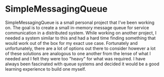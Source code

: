 # SimpleMessagingQueue

SimpleMessagingQueue is a small personal project that I've been working on. The goal is to create a small in-memory message queue for service communication in a distributed system. While working on another project, I needed a system similar to this and had a hard time finding something that would work out of the box for my exact use case. Fortunately and unfortunately, there are a lot of options out there to consider however a lot of these solutions are analogous to one another from the lense of what I needed and I felt they were too "heavy" for what was required. I have always been fascinated with queue systems and decided it would be a good learning experience to build one myself.
